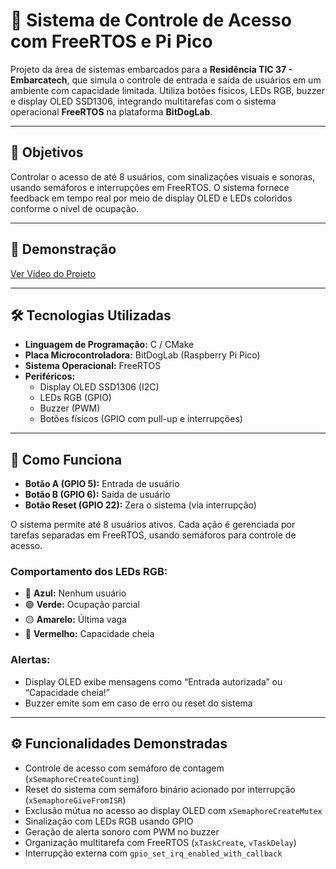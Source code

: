 # 🔐 **Sistema de Controle de Acesso com FreeRTOS e Pi Pico**

Projeto da área de sistemas embarcados para a **Residência TIC 37 - Embarcatech**, que simula o controle de entrada e saída de usuários em um ambiente com capacidade limitada. Utiliza botões físicos, LEDs RGB, buzzer e display OLED SSD1306, integrando multitarefas com o sistema operacional **FreeRTOS** na plataforma **BitDogLab**.

---

## 🎯 **Objetivos**

Controlar o acesso de até 8 usuários, com sinalizações visuais e sonoras, usando semáforos e interrupções em FreeRTOS. O sistema fornece feedback em tempo real por meio de display OLED e LEDs coloridos conforme o nível de ocupação.

---

## 🎥 **Demonstração**

[Ver Vídeo do Projeto](https://drive.google.com/file/d/1-v1h6rC1pmx5e1LECZpEIkMeguFnmjnc/view?usp=drive_link)  


---

## 🛠️ **Tecnologias Utilizadas**

- **Linguagem de Programação:** C / CMake  
- **Placa Microcontroladora:** BitDogLab (Raspberry Pi Pico)  
- **Sistema Operacional:** FreeRTOS  
- **Periféricos:**  
  - Display OLED SSD1306 (I2C)  
  - LEDs RGB (GPIO)  
  - Buzzer (PWM)  
  - Botões físicos (GPIO com pull-up e interrupções)

---

## 📖 **Como Funciona**

- **Botão A (GPIO 5):** Entrada de usuário  
- **Botão B (GPIO 6):** Saída de usuário  
- **Botão Reset (GPIO 22):** Zera o sistema (via interrupção)  

O sistema permite até 8 usuários ativos. Cada ação é gerenciada por tarefas separadas em FreeRTOS, usando semáforos para controle de acesso.

### Comportamento dos LEDs RGB:
- 🔵 **Azul:** Nenhum usuário  
- 🟢 **Verde:** Ocupação parcial  
- 🟡 **Amarelo:** Última vaga  
- 🔴 **Vermelho:** Capacidade cheia

### Alertas:
- Display OLED exibe mensagens como “Entrada autorizada” ou “Capacidade cheia!”  
- Buzzer emite som em caso de erro ou reset do sistema

---

## ⚙️ **Funcionalidades Demonstradas**

- Controle de acesso com semáforo de contagem (`xSemaphoreCreateCounting`)  
- Reset do sistema com semáforo binário acionado por interrupção (`xSemaphoreGiveFromISR`)  
- Exclusão mútua no acesso ao display OLED com `xSemaphoreCreateMutex`  
- Sinalização com LEDs RGB usando GPIO  
- Geração de alerta sonoro com PWM no buzzer  
- Organização multitarefa com FreeRTOS (`xTaskCreate`, `vTaskDelay`)  
- Interrupção externa com `gpio_set_irq_enabled_with_callback`
